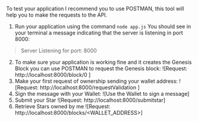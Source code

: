 
To test your application I recommend you to use POSTMAN, this tool will help you to make the requests to the API.


1. Run your application using the command `node app.js`
You should see in your terminal a message indicating that the server is listening in port 8000:
> Server Listening for port: 8000

2. To make sure your application is working fine and it creates the Genesis Block you can use POSTMAN to request the Genesis block:
    ![Request: http://localhost:8000/block/0 ]
3. Make your first request of ownership sending your wallet address:
    ![Request: http://localhost:8000/requestValidation ]
4. Sign the message with your Wallet:
    ![Use the Wallet to sign a message]
5. Submit your Star
     ![Request: http://localhost:8000/submitstar]
6. Retrieve Stars owned by me
    ![Request: http://localhost:8000/blocks/<WALLET_ADDRESS>]
